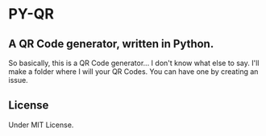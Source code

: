 # PY-QR

## A QR Code generator, written in Python.

So basically, this is a QR Code generator...
I don't know what else to say.
I'll make a folder where I will your QR Codes.
You can have one by creating an issue.

## License

Under MIT License.
